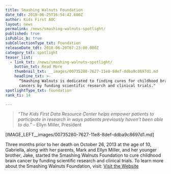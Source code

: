 ```yaml
---
title: Smashing Walnuts Foundation
date_tdt: 2018-06-25T16:54:42.600Z
author: Kids First AOC
layout: news
permalink: /news/smashing-walnuts-spotlight/
published: true
isPublic_b: true
subCollectionType_txt: Foundation
releaseDate_tdt: 2018-06-20T07:23:00.000Z
category_txt: spotlight
teaser_list:
  - link_txt: /news/smashing-walnuts-spotlight/
    button_txt: Read More
    thumbnail_txt: __images/00735280-7627-11e8-8def-ddba9c8697d1.md
    headline_txt: >-
      “Smashing Walnuts is dedicated to finding cures for childhood brain
      cancers by funding scientific research and clinical trials."
spotlightType_txt: foundation
rank_ti: 14

---
```










 
 
<blockquote>
    <p><em>“The Kids First Data Resource Center helps empower patients to participate in research in ways patients previously haven’t been able to do.”</em> - Ellyn Miller, President</p>
</blockquote>
 
[IMAGE_LEFT__images/00735280-7627-11e8-8def-ddba9c8697d1.md]
 
 
 
Three months prior to her death on October 26, 2013 at the age of 10, Gabriella, along with her parents, Mark and Ellyn Miller, and her younger brother, Jake, started the Smashing Walnuts Foundation to cure childhood brain cancer by funding scientific research and clinical trials. To learn more about the Smashing Walnuts Foundation, visit: <a href="https://smashingwalnuts.org/">Visit the Website</a>
